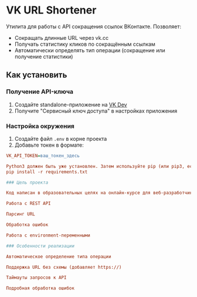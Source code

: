 # VK URL Shortener

Утилита для работы с API сокращения ссылок ВКонтакте. Позволяет:
- Сокращать длинные URL через vk.cc
- Получать статистику кликов по сокращённым ссылкам
- Автоматически определять тип операции (сокращение или получение статистики)

## Как установить

### Получение API-ключа
1. Создайте standalone-приложение на [VK Dev](https://vk.com/dev)
2. Получите "Сервисный ключ доступа" в настройках приложения

### Настройка окружения
1. Создайте файл `.env` в корне проекта
2. Добавьте токен в формате:
```ini
VK_API_TOKEN=ваш_токен_здесь

Python3 должен быть уже установлен. Затем используйте pip (или pip3, есть конфликт с Python2) для установки зависимостей:
pip install -r requirements.txt

### Цель проекта

Код написан в образовательных целях на онлайн-курсе для веб-разработчиков dvmn.org. Основные изучаемые аспекты:

Работа с REST API

Парсинг URL

Обработка ошибок

Работа с environment-переменными

### Особенности реализации

Автоматическое определение типа операции

Поддержка URL без схемы (добавляет https://)

Таймауты запросов к API

Подробная обработка ошибок
